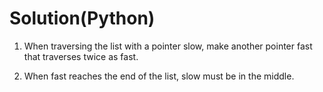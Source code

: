 # Solution(Python)

1. When traversing the list with a pointer slow, make another pointer fast that traverses twice as fast. 

2. When fast reaches the end of the list, slow must be in the middle.